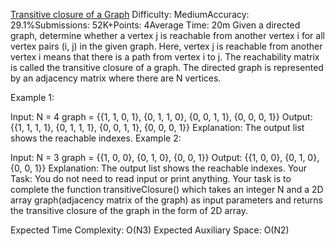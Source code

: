 [Transitive closure of a Graph](https://www.geeksforgeeks.org/problems/transitive-closure-of-a-graph0930/1)
Difficulty: MediumAccuracy: 29.1%Submissions: 52K+Points: 4Average Time: 20m
Given a directed graph, determine whether a vertex j is reachable from another vertex i for all vertex pairs (i, j) in the given graph. Here, vertex j is reachable from another vertex i means that there is a path from vertex i to j. The reachability matrix is called the transitive closure of a graph. The directed graph is represented by an adjacency matrix where there are N vertices. 

Example 1:

Input: N = 4
graph = {{1, 1, 0, 1}, 
         {0, 1, 1, 0}, 
         {0, 0, 1, 1}, 
         {0, 0, 0, 1}}
Output: {{1, 1, 1, 1}, 
         {0, 1, 1, 1}, 
         {0, 0, 1, 1}, 
         {0, 0, 0, 1}}
Explanation: 
The output list shows the reachable indexes.
Example 2:

Input: N = 3
graph = {{1, 0, 0}, 
         {0, 1, 0}, 
         {0, 0, 1}}
Output: {{1, 0, 0}, 
         {0, 1, 0}, 
         {0, 0, 1}}
Explanation: 
The output list shows the reachable indexes.
Your Task:
You do not need to read input or print anything. Your task is to complete the function transitiveClosure() which takes an integer N and a 2D array graph(adjacency matrix of the graph) as input parameters and returns the transitive closure of the graph in the form of 2D array.

Expected Time Complexity: O(N3)
Expected Auxiliary Space: O(N2)
